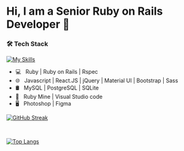 <h1>Hi, I am a Senior Ruby on Rails Developer 👋</h1>

<h3>🛠 Tech Stack</h3>

[![My Skills](https://skills.thijs.gg/icons?i=ruby,rails,redis,react,mysql,postgres,mongodb,docker,js,ts,jquery,html,css,tailwind,git,figma&theme=light)](https://skills.thijs.gg)

- 💻 &nbsp; Ruby | Ruby on Rails | Rspec  
- 🌐 &nbsp; Javascript | React.JS | jQuery | Material UI | Bootstrap | Sass 
- 🛢 &nbsp; MySQL | PostgreSQL | SQLite
- 🔧 &nbsp; Ruby Mine | Visual Studio code
- 🖥 &nbsp; Photoshop | Figma


[![GitHub Streak](https://github-readme-streak-stats.herokuapp.com?user=eedevstar&theme=submarine-flowers&border_radius=5&fire=DD701B)](https://git.io/streak-stats)

</br>

[![Top Langs](https://github-readme-stats.vercel.app/api/top-langs/?username=eedevstar&text_color=daf7dc&bg_color=151515)](https://github.com/eedevstar/github-readme-stats)

